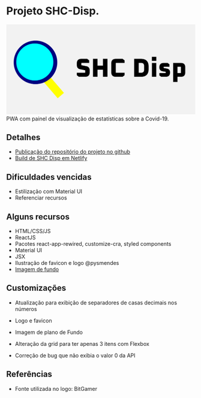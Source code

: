 # Projeto SHC-Disp. 
![logo](src/assets/images/logo.svg)
PWA com painel de visualização de estatísticas sobre a Covid-19.

## Detalhes
- [Publicação do repositório do projeto no github](https://github.com/pysmendes/shc-disp)  
- [Build de SHC Disp em Netlify](https://shcdispcov19.netlify.app/)

## Dificuldades vencidas
- Estilização com Material UI
- Referenciar recursos

## Alguns recursos
- HTML/CSS/JS
- ReactJS
- Pacotes react-app-rewired, customize-cra, styled components
- Material UI
- JSX
- Ilustração de favicon e logo @pysmendes
- [Imagem de fundo](https://pixabay.com/pt/photos/mundo-mapa-imagem-de-sat%c3%a9lite-140304/ )


## Customizações
- Atualização para exibição de separadores de casas decimais nos números
- Logo e favicon
- Imagem de plano de Fundo 

- Alteração da grid para ter apenas 3 itens com Flexbox
- Correção de bug que não exibia o valor 0 da API 


## Referências
- Fonte utilizada no logo: BitGamer
